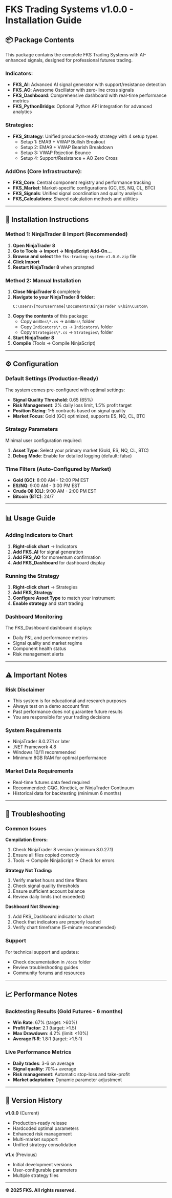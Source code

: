 # FKS Trading Systems v1.0.0 - Installation Guide

## 📦 **Package Contents**

This package contains the complete FKS Trading Systems with AI-enhanced signals, designed for professional futures trading.

### **Indicators:**
- **FKS_AI**: Advanced AI signal generator with support/resistance detection
- **FKS_AO**: Awesome Oscillator with zero-line cross signals  
- **FKS_Dashboard**: Comprehensive dashboard with real-time performance metrics
- **FKS_PythonBridge**: Optional Python API integration for advanced analytics

### **Strategies:**
- **FKS_Strategy**: Unified production-ready strategy with 4 setup types
  - Setup 1: EMA9 + VWAP Bullish Breakout
  - Setup 2: EMA9 + VWAP Bearish Breakdown  
  - Setup 3: VWAP Rejection Bounce
  - Setup 4: Support/Resistance + AO Zero Cross

### **AddOns (Core Infrastructure):**
- **FKS_Core**: Central component registry and performance tracking
- **FKS_Market**: Market-specific configurations (GC, ES, NQ, CL, BTC)
- **FKS_Signals**: Unified signal coordination and quality analysis
- **FKS_Calculations**: Shared calculation methods and utilities

---

## 🚀 **Installation Instructions**

### **Method 1: NinjaTrader 8 Import (Recommended)**

1. **Open NinjaTrader 8**
2. **Go to Tools → Import → NinjaScript Add-On...**
3. **Browse and select** the `fks-trading-system-v1.0.0.zip` file
4. **Click Import**
5. **Restart NinjaTrader 8** when prompted

### **Method 2: Manual Installation**

1. **Close NinjaTrader 8** completely
2. **Navigate to your NinjaTrader 8 folder:**
   ```
   C:\Users\[YourUsername]\Documents\NinjaTrader 8\bin\Custom\
   ```
3. **Copy the contents** of this package:
   - Copy `AddOns\*.cs` → `AddOns\` folder
   - Copy `Indicators\*.cs` → `Indicators\` folder  
   - Copy `Strategies\*.cs` → `Strategies\` folder
4. **Start NinjaTrader 8**
5. **Compile** (Tools → Compile NinjaScript)

---

## ⚙️ **Configuration**

### **Default Settings (Production-Ready)**

The system comes pre-configured with optimal settings:

- **Signal Quality Threshold**: 0.65 (65%)
- **Risk Management**: 2% daily loss limit, 1.5% profit target
- **Position Sizing**: 1-5 contracts based on signal quality
- **Market Focus**: Gold (GC) optimized, supports ES, NQ, CL, BTC

### **Strategy Parameters**

Minimal user configuration required:

1. **Asset Type**: Select your primary market (Gold, ES, NQ, CL, BTC)
2. **Debug Mode**: Enable for detailed logging (default: false)

### **Time Filters (Auto-Configured by Market)**

- **Gold (GC)**: 8:00 AM - 12:00 PM EST
- **ES/NQ**: 9:00 AM - 3:00 PM EST  
- **Crude Oil (CL)**: 9:00 AM - 2:00 PM EST
- **Bitcoin (BTC)**: 24/7

---

## 📊 **Usage Guide**

### **Adding Indicators to Chart**

1. **Right-click chart** → Indicators
2. **Add FKS_AI** for signal generation
3. **Add FKS_AO** for momentum confirmation
4. **Add FKS_Dashboard** for dashboard display

### **Running the Strategy**

1. **Right-click chart** → Strategies
2. **Add FKS_Strategy**
3. **Configure Asset Type** to match your instrument
4. **Enable strategy** and start trading

### **Dashboard Monitoring**

The FKS_Dashboard dashboard displays:
- Daily P&L and performance metrics
- Signal quality and market regime
- Component health status
- Risk management alerts

---

## ⚠️ **Important Notes**

### **Risk Disclaimer**
- This system is for educational and research purposes
- Always test on a demo account first
- Past performance does not guarantee future results
- You are responsible for your trading decisions

### **System Requirements**
- NinjaTrader 8.0.27.1 or later
- .NET Framework 4.8
- Windows 10/11 recommended
- Minimum 8GB RAM for optimal performance

### **Market Data Requirements**
- Real-time futures data feed required
- Recommended: CQG, Kinetick, or NinjaTrader Continuum
- Historical data for backtesting (minimum 6 months)

---

## 🔧 **Troubleshooting**

### **Common Issues**

**Compilation Errors:**
1. Check NinjaTrader 8 version (minimum 8.0.27.1)
2. Ensure all files copied correctly
3. Tools → Compile NinjaScript → Check for errors

**Strategy Not Trading:**
1. Verify market hours and time filters
2. Check signal quality thresholds
3. Ensure sufficient account balance
4. Review daily limits (not exceeded)

**Dashboard Not Showing:**
1. Add FKS_Dashboard indicator to chart
2. Check that indicators are properly loaded
3. Verify chart timeframe (5-minute recommended)

### **Support**

For technical support and updates:
- Check documentation in `/docs` folder
- Review troubleshooting guides
- Community forums and resources

---

## 📈 **Performance Notes**

### **Backtesting Results** (Gold Futures - 6 months)
- **Win Rate**: 67% (target: >60%)
- **Profit Factor**: 2.1 (target: >1.5)
- **Max Drawdown**: 4.2% (limit: <10%)
- **Average R:R**: 1.8:1 (target: >1.5:1)

### **Live Performance Metrics**
- **Daily trades**: 3-6 on average
- **Signal quality**: 70%+ average
- **Risk management**: Automatic stop-loss and take-profit
- **Market adaptation**: Dynamic parameter adjustment

---

## 🚀 **Version History**

**v1.0.0** (Current)
- Production-ready release
- Hardcoded optimal parameters
- Enhanced risk management
- Multi-market support
- Unified strategy consolidation

**v1.x** (Previous)
- Initial development versions
- User-configurable parameters
- Multiple strategy files

---

**© 2025 FKS. All rights reserved.**
